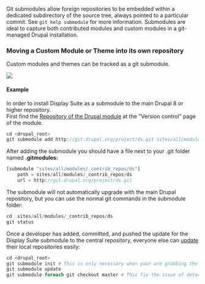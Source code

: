 Git submodules allow foreign repositories to be embedded within a dedicated subdirectory of the source tree, always pointed to a particular commit. See `git help submodule` for more information. Submodules are ideal to capture both contributed modules and custom modules in a git-managed Drupal installation.

### Moving a Custom Module or Theme into its own repository

Custom modules and themes can be tracked as a git submodule.

![](https://www.drupal.org/files/drupal_git_repositories_0.png)

#### Example

In order to install Display Suite as a submodule to the main Drupal 8 or higher repository.  
First find the [Repository of the Drupal module](https://www.drupal.org/node/607826/git-instructions/8.x-2.x/) at the "Version control" page of the module.

```php
cd <drupal_root>
git submodule add http://git.drupal.org/project/ds.git sites/all/modules/_contrib_repos/ds

```

After adding the submodule you should have a file next to your .git folder named **.gitmodules:**

```php
[submodule "sites/all/modules/_contrib_repos/ds"]
	path = sites/all/modules/_contrib_repos/ds
	url = http://git.drupal.org/project/ds.git

```

The submodule will not automatically upgrade with the main Drupal repository, but you can use the normal git commands in the submodule folder:

```php
cd  sites/all/modules/_contrib_repos/ds
git status

```

Once a developer has added, committed, and pushed the update for the Display Suite submodule to the central repository, everyone else can [update](https://git-scm.com/book/en/v2/Git-Tools-Submodules#Cloning-a-Project-with-Submodules) their local repositories easily:

```php
cd <drupal_root>
git submodule init # This is only necessary when your are grabbing the submodules for the first time.
git submodule update
git submodule foreach git checkout master # This fix the issue of detached heads for some submodule

```